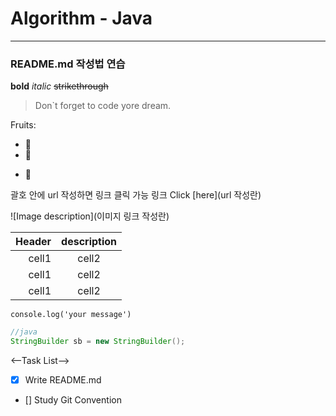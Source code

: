 # Algorithm - Java
___
### README.md 작성법 연습
<!-- * 2번 : bold, * 1번 : italic체-->
**bold**  *italic*
~~strikethrough~~

<!--Quote--, '>' 입력 시 인용문 사용 가능-->
> Don`t forget to code yore dream.

<!--Bullet List-->
Fruits:
* 🍎
* 🍉
- 🍑

<!--Link-->
괄호 안에 url 작성하면 링크 클릭 가능
링크 Click [here](url 작성란)

<!--Image도 추가 가능-->
![Image description](이미지 링크 작성란)

<!--Table 
--:로 작성 시 오른쪽 정렬, :--라고 작성 시 왼쪽 정렬
:--:로 작성 시 가운데 정렬
-->
| Header | description  |
|-------:|:------------:|
|  cell1 |    cell2     |
|  cell1 |    cell2     |
|  cell1 |    cell2     |

<!--Code ` -> 백틱 키 이용하면 인라인 형태로 포맷 가능-->
`console.log('your message')`

```java
//java
StringBuilder sb = new StringBuilder();
```
<--Task List-->
- [x] Write README.md
- [] Study Git Convention 